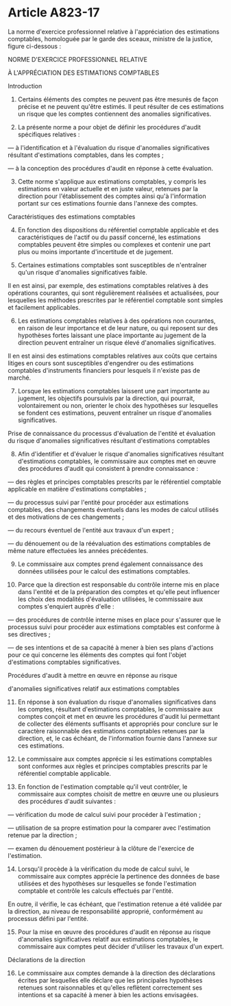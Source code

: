 # Article A823-17

La norme d'exercice professionnel relative à l'appréciation des estimations comptables, homologuée par le garde des sceaux, ministre de la justice, figure ci-dessous :

NORME D'EXERCICE PROFESSIONNEL RELATIVE

À L'APPRÉCIATION DES ESTIMATIONS COMPTABLES

Introduction

1. Certains éléments des comptes ne peuvent pas être mesurés de façon précise et ne peuvent qu'être estimés. Il peut résulter de ces estimations un risque que les comptes contiennent des anomalies significatives.

2. La présente norme a pour objet de définir les procédures d'audit spécifiques relatives :

― à l'identification et à l'évaluation du risque d'anomalies significatives résultant d'estimations comptables, dans les comptes ;

― à la conception des procédures d'audit en réponse à cette évaluation.

3. Cette norme s'applique aux estimations comptables, y compris les estimations en valeur actuelle et en juste valeur, retenues par la direction pour l'établissement des comptes ainsi qu'à l'information portant sur ces estimations fournie dans l'annexe des comptes.

Caractéristiques des estimations comptables

4. En fonction des dispositions du référentiel comptable applicable et des caractéristiques de l'actif ou du passif concerné, les estimations comptables peuvent être simples ou complexes et contenir une part plus ou moins importante d'incertitude et de jugement.

5. Certaines estimations comptables sont susceptibles de n'entraîner qu'un risque d'anomalies significatives faible.

Il en est ainsi, par exemple, des estimations comptables relatives à des opérations courantes, qui sont régulièrement réalisées et actualisées, pour lesquelles les méthodes prescrites par le référentiel comptable sont simples et facilement applicables.

6. Les estimations comptables relatives à des opérations non courantes, en raison de leur importance et de leur nature, ou qui reposent sur des hypothèses fortes laissant une place importante au jugement de la direction peuvent entraîner un risque élevé d'anomalies significatives.

Il en est ainsi des estimations comptables relatives aux coûts que certains litiges en cours sont susceptibles d'engendrer ou des estimations comptables d'instruments financiers pour lesquels il n'existe pas de marché.

7. Lorsque les estimations comptables laissent une part importante au jugement, les objectifs poursuivis par la direction, qui pourrait, volontairement ou non, orienter le choix des hypothèses sur lesquelles se fondent ces estimations, peuvent entraîner un risque d'anomalies significatives.

Prise de connaissance du processus d'évaluation de l'entité et évaluation du risque d'anomalies significatives résultant d'estimations comptables

8. Afin d'identifier et d'évaluer le risque d'anomalies significatives résultant d'estimations comptables, le commissaire aux comptes met en œuvre des procédures d'audit qui consistent à prendre connaissance :

― des règles et principes comptables prescrits par le référentiel comptable applicable en matière d'estimations comptables ;

― du processus suivi par l'entité pour procéder aux estimations comptables, des changements éventuels dans les modes de calcul utilisés et des motivations de ces changements ;

― du recours éventuel de l'entité aux travaux d'un expert ;

― du dénouement ou de la réévaluation des estimations comptables de même nature effectuées les années précédentes.

9. Le commissaire aux comptes prend également connaissance des données utilisées pour le calcul des estimations comptables.

10. Parce que la direction est responsable du contrôle interne mis en place dans l'entité et de la préparation des comptes et qu'elle peut influencer les choix des modalités d'évaluation utilisées, le commissaire aux comptes s'enquiert auprès d'elle :

― des procédures de contrôle interne mises en place pour s'assurer que le processus suivi pour procéder aux estimations comptables est conforme à ses directives ;

― de ses intentions et de sa capacité à mener à bien ses plans d'actions pour ce qui concerne les éléments des comptes qui font l'objet d'estimations comptables significatives.

Procédures d'audit à mettre en œuvre en réponse au risque

d'anomalies significatives relatif aux estimations comptables

11. En réponse à son évaluation du risque d'anomalies significatives dans les comptes, résultant d'estimations comptables, le commissaire aux comptes conçoit et met en œuvre les procédures d'audit lui permettant de collecter des éléments suffisants et appropriés pour conclure sur le caractère raisonnable des estimations comptables retenues par la direction, et, le cas échéant, de l'information fournie dans l'annexe sur ces estimations.

12. Le commissaire aux comptes apprécie si les estimations comptables sont conformes aux règles et principes comptables prescrits par le référentiel comptable applicable.

13. En fonction de l'estimation comptable qu'il veut contrôler, le commissaire aux comptes choisit de mettre en œuvre une ou plusieurs des procédures d'audit suivantes :

― vérification du mode de calcul suivi pour procéder à l'estimation ;

― utilisation de sa propre estimation pour la comparer avec l'estimation retenue par la direction ;

― examen du dénouement postérieur à la clôture de l'exercice de l'estimation.

14. Lorsqu'il procède à la vérification du mode de calcul suivi, le commissaire aux comptes apprécie la pertinence des données de base utilisées et des hypothèses sur lesquelles se fonde l'estimation comptable et contrôle les calculs effectués par l'entité.

En outre, il vérifie, le cas échéant, que l'estimation retenue a été validée par la direction, au niveau de responsabilité approprié, conformément au processus défini par l'entité.

15. Pour la mise en œuvre des procédures d'audit en réponse au risque d'anomalies significatives relatif aux estimations comptables, le commissaire aux comptes peut décider d'utiliser les travaux d'un expert.

Déclarations de la direction

16. Le commissaire aux comptes demande à la direction des déclarations écrites par lesquelles elle déclare que les principales hypothèses retenues sont raisonnables et qu'elles reflètent correctement ses intentions et sa capacité à mener à bien les actions envisagées.
